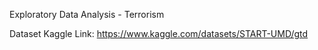 Exploratory Data Analysis - Terrorism

Dataset Kaggle Link: https://www.kaggle.com/datasets/START-UMD/gtd
